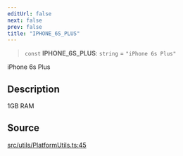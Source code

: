 ```yaml
---
editUrl: false
next: false
prev: false
title: "IPHONE_6S_PLUS"
---
```


> `const` **IPHONE\_6S\_PLUS**: `string` = `"iPhone 6s Plus"`

iPhone 6s Plus

## Description

1GB RAM

## Source

[src/utils/PlatformUtils.ts:45](https://github.com/relishinc/dill-pixel/blob/10f512f7f577ca5e74162827f11215b28df5ca97/src/utils/PlatformUtils.ts#L45)
